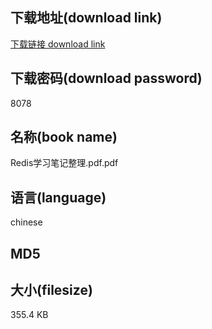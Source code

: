 ## 下载地址(download link)
[下载链接 download link](https://tutu365.netlify.app/?s=Redis%E5%AD%A6%E4%B9%A0%E7%AC%94%E8%AE%B0%E6%95%B4%E7%90%86.pdf)

## 下载密码(download password)
8078

## 名称(book name)
Redis学习笔记整理.pdf.pdf

## 语言(language)
chinese

## MD5


## 大小(filesize)
355.4 KB

